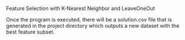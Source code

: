 Feature Selection with K-Nearest Neighbor and LeaveOneOut

Once the program is executed, there will be a solution.csv file that is generated in the project directory which outputs a new dataset with the best feature subset.